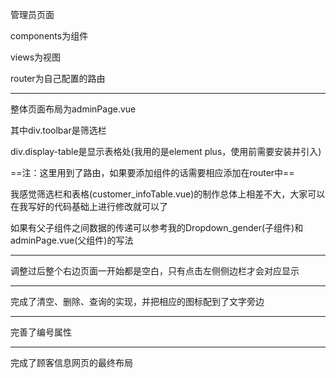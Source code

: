 管理员页面

components为组件

views为视图

router为自己配置的路由

---

整体页面布局为adminPage.vue

其中div.toolbar是筛选栏

div.display-table是显示表格处(我用的是element plus，使用前需要安装并引入)

==注：这里用到了路由，如果要添加组件的话需要相应添加在router中==

我感觉筛选栏和表格(customer_infoTable.vue)的制作总体上相差不大，大家可以在我写好的代码基础上进行修改就可以了

如果有父子组件之间数据的传递可以参考我的Dropdown_gender(子组件)和adminPage.vue(父组件)的写法

----

调整过后整个右边页面一开始都是空白，只有点击左侧侧边栏才会对应显示

----

完成了清空、删除、查询的实现，并把相应的图标配到了文字旁边

----

完善了编号属性

----

完成了顾客信息网页的最终布局
